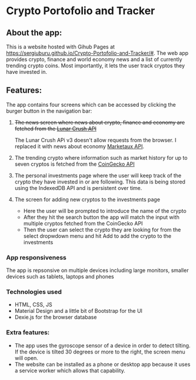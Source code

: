 # Crypto Portofolio and Tracker



## About the app:
This is a website hosted with Gihub Pages at https://sergiuburu.github.io/Crypto-Portofolio-and-Tracker/#.
The web app provides crypto, finance and world economy news and a list of currently trending crypto coins. Most importantly, it lets the user track cryptos they have invested in.

## Features:
The app contains four screens which can be accessed by clicking the burger button in the navigation bar:
1. ~~The news screen where news about crypto, finance and economy are fetched from the [Lunar Crush API](https://lunarcrush.com/developers/docs#feeds)~~
    
    The Lunar Crush APi v3 doesn't allow requests from the browser. I replaced it with news about economy [Marketaux API](https://www.marketaux.com/documentation).
3. The trending crypto where information such as market history for up to seven cryptos is fetched from the [CoinGecko API](https://www.coingecko.com/en/api#explore-api)
4. The personal investments page where the user will keep track of the crypto they have invested in or are following. This data is being stored using the IndexedDB API and is persistent over time.
5. The screen for adding new cryptos to the investments page
    - Here the user will be prompted to introduce the name of the crypto
    - After they hit the search button the app will match the input with multiple cryptos fetched from the CoinGecko API
    - Then the user can select the crypto they are looking for from the select dropwdown menu and hit Add to add the crypto to the investments

### App responsiveness
The app is repsonsive on multiple devices including large monitors, smaller devices such as tablets, laptops and phones

### Technologies used
- HTML, CSS, JS
- Material Design and a little bit of Bootstrap for the UI
- Dexie.js for the browser database

### Extra features:
- The app uses the gyroscope sensor of a device in order to detect tilting. If the device is tilted 30 degrees or more to the right, the screen menu will open.
- The website can be installed as a phone or desktop app because it uses a service worker which allows that capability.
